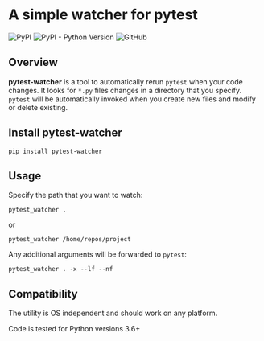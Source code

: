 # A simple watcher for pytest

![PyPI](https://img.shields.io/pypi/v/pytest-watcher)
![PyPI - Python Version](https://img.shields.io/pypi/pyversions/pytest-watcher)
![GitHub](https://img.shields.io/github/license/olzhasar/pytest-watcher)

## Overview

**pytest-watcher** is a tool to automatically rerun `pytest` when your code changes.
It looks for `*.py` files changes in a directory that you specify. `pytest` will be automatically invoked when you create new files and modify or delete existing.

## Install pytest-watcher

```
pip install pytest-watcher
```

## Usage

Specify the path that you want to watch:

```
pytest_watcher .
```
or 
```
pytest_watcher /home/repos/project
```

Any additional arguments will be forwarded to `pytest`:
```
pytest_watcher . -x --lf --nf
```

## Compatibility

The utility is OS independent and should work on any platform.

Code is tested for Python versions 3.6+

